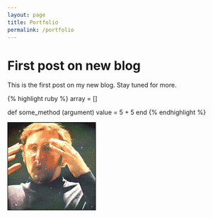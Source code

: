 ```yaml
---
layout: page
title: Portfolio
permalink: /portfolio
---
```

# First post on new blog

This is the first post on my new blog. Stay tuned for more.

{% highlight ruby %}
array = []

def some_method (argument)
  value = 5 + 5
end
{% endhighlight %}

![Mind Blown](/assets/mind_blown.gif)